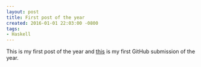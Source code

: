 ```yaml
---
layout: post
title: First post of the year
created: 2016-01-01 22:03:00 -0800
tags:
- Haskell
---
```

This is my first post of the year and [this][1] is my first GitHub submission
of the year.

[1]: https://github.com/rcook/github-api-haskell/

